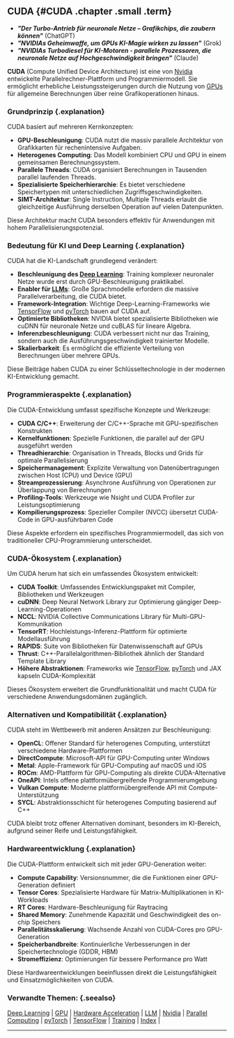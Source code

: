 ## CUDA {#CUDA .chapter .small .term}

- ***"Der Turbo-Antrieb für neuronale Netze – Grafikchips, die zaubern können"***  (ChatGPT)
- ***"NVIDIAs Geheimwaffe, um GPUs KI-Magie wirken zu lassen"*** (Grok)
- ***"NVIDIAs Turbodiesel für KI-Motoren - parallele Prozessoren, die neuronale Netze auf Hochgeschwindigkeit bringen"***  (Claude)

**CUDA** (Compute Unified Device Architecture) ist eine von [Nvidia](#Nvidia) entwickelte Parallelrechner-Plattform und Programmiermodell.
Sie ermöglicht erhebliche Leistungssteigerungen durch die Nutzung von [GPUs](#GPU) für allgemeine Berechnungen über reine Grafikoperationen hinaus.

### Grundprinzip {.explanation}

CUDA basiert auf mehreren Kernkonzepten:

- **GPU-Beschleunigung**: CUDA nutzt die massiv parallele Architektur von Grafikkarten für rechenintensive Aufgaben.
- **Heterogenes Computing**: Das Modell kombiniert CPU und GPU in einem gemeinsamen Berechnungssystem.
- **Parallele Threads**: CUDA organisiert Berechnungen in Tausenden parallel laufenden Threads.
- **Spezialisierte Speicherhierarchie**: Es bietet verschiedene Speichertypen mit unterschiedlichen Zugriffsgeschwindigkeiten.
- **SIMT-Architektur**: Single Instruction, Multiple Threads erlaubt die gleichzeitige Ausführung derselben Operation auf vielen Datenpunkten.

Diese Architektur macht CUDA besonders effektiv für Anwendungen mit hohem Parallelisierungspotenzial.

### Bedeutung für KI und Deep Learning {.explanation}

CUDA hat die KI-Landschaft grundlegend verändert:

- **Beschleunigung des [Deep Learning](#Deep-Learning)**: Training komplexer neuronaler Netze wurde erst durch GPU-Beschleunigung praktikabel.
- **Enabler für [LLMs](#LLM)**: Große Sprachmodelle erfordern die massive Parallelverarbeitung, die CUDA bietet.
- **Framework-Integration**: Wichtige Deep-Learning-Frameworks wie [TensorFlow](#TensorFlow) und [pyTorch](#pyTorch) bauen auf CUDA auf.
- **Optimierte Bibliotheken**: NVIDIA bietet spezialisierte Bibliotheken wie cuDNN für neuronale Netze und cuBLAS für lineare Algebra.
- **Inferenzbeschleunigung**: CUDA verbessert nicht nur das Training, sondern auch die Ausführungsgeschwindigkeit trainierter Modelle.
- **Skalierbarkeit**: Es ermöglicht die effiziente Verteilung von Berechnungen über mehrere GPUs.

Diese Beiträge haben CUDA zu einer Schlüsseltechnologie in der modernen KI-Entwicklung gemacht.

### Programmieraspekte {.explanation}

Die CUDA-Entwicklung umfasst spezifische Konzepte und Werkzeuge:

- **CUDA C/C++**: Erweiterung der C/C++-Sprache mit GPU-spezifischen Konstrukten
- **Kernelfunktionen**: Spezielle Funktionen, die parallel auf der GPU ausgeführt werden
- **Threadhierarchie**: Organisation in Threads, Blocks und Grids für optimale Parallelisierung
- **Speichermanagement**: Explizite Verwaltung von Datenübertragungen zwischen Host (CPU) und Device (GPU)
- **Streamprozessierung**: Asynchrone Ausführung von Operationen zur Überlappung von Berechnungen
- **Profiling-Tools**: Werkzeuge wie Nsight und CUDA Profiler zur Leistungsoptimierung
- **Kompilierungsprozess**: Spezieller Compiler (NVCC) übersetzt CUDA-Code in GPU-ausführbaren Code

Diese Aspekte erfordern ein spezifisches Programmiermodell, das sich von traditioneller CPU-Programmierung unterscheidet.

### CUDA-Ökosystem {.explanation}

Um CUDA herum hat sich ein umfassendes Ökosystem entwickelt:

- **CUDA Toolkit**: Umfassendes Entwicklungspaket mit Compiler, Bibliotheken und Werkzeugen
- **cuDNN**: Deep Neural Network Library zur Optimierung gängiger Deep-Learning-Operationen
- **NCCL**: NVIDIA Collective Communications Library für Multi-GPU-Kommunikation
- **TensorRT**: Hochleistungs-Inferenz-Plattform für optimierte Modellausführung
- **RAPIDS**: Suite von Bibliotheken für Datenwissenschaft auf GPUs
- **Thrust**: C++-Parallelalgorithmen-Bibliothek ähnlich der Standard Template Library
- **Höhere Abstraktionen**: Frameworks wie [TensorFlow](#TensorFlow), [pyTorch](#pyTorch) und JAX kapseln CUDA-Komplexität

Dieses Ökosystem erweitert die Grundfunktionalität und macht CUDA für verschiedene Anwendungsdomänen zugänglich.

### Alternativen und Kompatibilität {.explanation}

CUDA steht im Wettbewerb mit anderen Ansätzen zur Beschleunigung:

- **OpenCL**: Offener Standard für heterogenes Computing, unterstützt verschiedene Hardware-Plattformen
- **DirectCompute**: Microsoft-API für GPU-Computing unter Windows
- **Metal**: Apple-Framework für GPU-Computing auf macOS und iOS
- **ROCm**: AMD-Plattform für GPU-Computing als direkte CUDA-Alternative
- **OneAPI**: Intels offene plattformübergreifende Programmierumgebung
- **Vulkan Compute**: Moderne plattformübergreifende API mit Compute-Unterstützung
- **SYCL**: Abstraktionsschicht für heterogenes Computing basierend auf C++

CUDA bleibt trotz offener Alternativen dominant, besonders im KI-Bereich, aufgrund seiner Reife und Leistungsfähigkeit.

### Hardwareentwicklung {.explanation}

Die CUDA-Plattform entwickelt sich mit jeder GPU-Generation weiter:

- **Compute Capability**: Versionsnummer, die die Funktionen einer GPU-Generation definiert
- **Tensor Cores**: Spezialisierte Hardware für Matrix-Multiplikationen in KI-Workloads
- **RT Cores**: Hardware-Beschleunigung für Raytracing
- **Shared Memory**: Zunehmende Kapazität und Geschwindigkeit des on-chip Speichers
- **Parallelitätsskalierung**: Wachsende Anzahl von CUDA-Cores pro GPU-Generation
- **Speicherbandbreite**: Kontinuierliche Verbesserungen in der Speichertechnologie (GDDR, HBM)
- **Stromeffizienz**: Optimierungen für bessere Performance pro Watt

Diese Hardwareentwicklungen beeinflussen direkt die Leistungsfähigkeit und Einsatzmöglichkeiten von CUDA.

### Verwandte Themen: {.seealso}

[Deep Learning](#Deep-Learning) |
[GPU](#GPU) |
[Hardware Acceleration](#Hardware-Acceleration) |
[LLM](#LLM) |
[Nvidia](#Nvidia) |
[Parallel Computing](#Parallel-Computing) |
[pyTorch](#pyTorch) |
[TensorFlow](#TensorFlow) |
[Training](#Training) |
[Index](#Index) |

----



